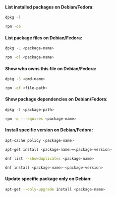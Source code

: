 #### List installed packages on Debian/Fedora:
```bash
dpkg -l
```
```bash
rpm -qa
```

#### List package files on Debian/Fedora:
```bash
dpkg -L <package-name>
```
```bash
rpm -ql <package-name>
```

#### Show who owns this file on Debian/Fedora:
```bash
dpkg -S <cmd-name>
```
```bash
rpm -qf <file-path>
```

#### Show package dependencies on Debian/Fedora:
```bash
dpkg -I <package-path>
```
```bash
rpm -q --requires <package-name>
```

#### Install specific version on Debian/Fedora:
```bash
apt-cache policy <package-name>
```
```bash
apt-get install <package-name>=<package-version>
```
```bash
dnf list --showduplicates <package-name>
```
```bash
dnf install <package-name>-<package-version>
```

#### Update specific package only on Debian:
```bash
apt-get --only-upgrade install <package-name>
```

